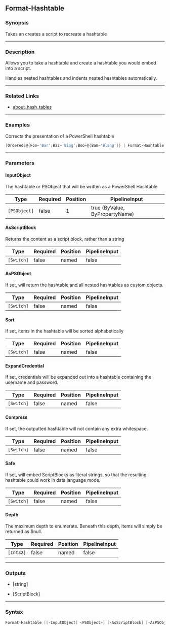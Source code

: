 Format-Hashtable
----------------

### Synopsis
Takes an creates a script to recreate a hashtable

---

### Description

Allows you to take a hashtable and create a hashtable you would embed into a script.

Handles nested hashtables and indents nested hashtables automatically.

---

### Related Links
* [about_hash_tables](about_hash_tables.md)

---

### Examples
Corrects the presentation of a PowerShell hashtable

```PowerShell
[Ordered]@{Foo='Bar';Baz='Bing';Boo=@{Bam='Blang'}} | Format-Hashtable
```

---

### Parameters
#### **InputObject**
The hashtable or PSObject that will be written as a PowerShell Hashtable

|Type        |Required|Position|PipelineInput                 |
|------------|--------|--------|------------------------------|
|`[PSObject]`|false   |1       |true (ByValue, ByPropertyName)|

#### **AsScriptBlock**
Returns the content as a script block, rather than a string

|Type      |Required|Position|PipelineInput|
|----------|--------|--------|-------------|
|`[Switch]`|false   |named   |false        |

#### **AsPSObject**
If set, will return the hashtable and all nested hashtables as custom objects.

|Type      |Required|Position|PipelineInput|
|----------|--------|--------|-------------|
|`[Switch]`|false   |named   |false        |

#### **Sort**
If set, items in the hashtable will be sorted alphabetically

|Type      |Required|Position|PipelineInput|
|----------|--------|--------|-------------|
|`[Switch]`|false   |named   |false        |

#### **ExpandCredential**
If set, credentials will be expanded out into a hashtable containing the username and password.

|Type      |Required|Position|PipelineInput|
|----------|--------|--------|-------------|
|`[Switch]`|false   |named   |false        |

#### **Compress**
If set, the outputted hashtable will not contain any extra whitespace.

|Type      |Required|Position|PipelineInput|
|----------|--------|--------|-------------|
|`[Switch]`|false   |named   |false        |

#### **Safe**
If set, will embed ScriptBlocks as literal strings,
so that the resulting hashtable could work in data language mode.

|Type      |Required|Position|PipelineInput|
|----------|--------|--------|-------------|
|`[Switch]`|false   |named   |false        |

#### **Depth**
The maximum depth to enumerate.
Beneath this depth, items will simply be returned as $null.

|Type     |Required|Position|PipelineInput|
|---------|--------|--------|-------------|
|`[Int32]`|false   |named   |false        |

---

### Outputs
* [string]

* [ScriptBlock]

---

### Syntax
```PowerShell
Format-Hashtable [[-InputObject] <PSObject>] [-AsScriptBlock] [-AsPSObject] [-Sort] [-ExpandCredential] [-Compress] [-Safe] [-Depth <Int32>] [<CommonParameters>]
```
